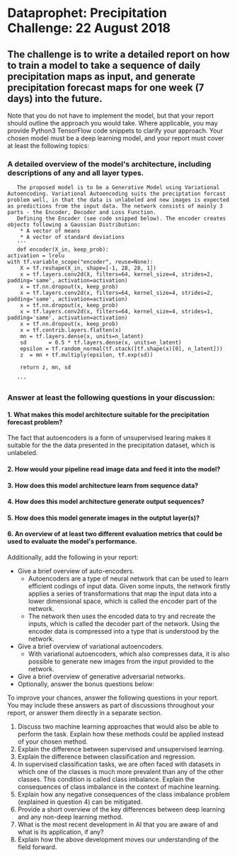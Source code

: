 # Dataprophet: Precipitation Challenge: 22 August 2018

## The challenge is to write a detailed report on how to train a model to take a sequence of daily precipitation maps as input, and generate precipitation forecast maps for one week (7 days) into the future.

Note that you do not have to implement the model, but that your report should outline the approach you would take. Where applicable, you may provide Python3 TensorFlow code snippets to clarify your approach.
Your chosen model must be a deep learning model, and your report must cover at least the following topics:
###  A detailed overview of the model's architecture, including descriptions of any and all layer types. 
       The proposed model is to be a Generative Model using Variational Autoencoding. Variational Autoencoding suits the preciptation forcast problem well, in that the data is unlabeled and new images is expected as predictions from the input data. The network consists of mainly 3 parts - the Encoder, Decoder and Loss Function.
       Defining the Encoder (see code snipped below). The encoder creates objects following a Gaussian Distribution:
        * A vector of means
        * A vector of standard deviations
       '''
       def encoder(X_in, keep_prob):
    activation = lrelu
    with tf.variable_scope("encoder", reuse=None):
        X = tf.reshape(X_in, shape=[-1, 28, 28, 1])
        x = tf.layers.conv2d(X, filters=64, kernel_size=4, strides=2, padding='same', activation=activation)
        x = tf.nn.dropout(x, keep_prob)
        x = tf.layers.conv2d(x, filters=64, kernel_size=4, strides=2, padding='same', activation=activation)
        x = tf.nn.dropout(x, keep_prob)
        x = tf.layers.conv2d(x, filters=64, kernel_size=4, strides=1, padding='same', activation=activation)
        x = tf.nn.dropout(x, keep_prob)
        x = tf.contrib.layers.flatten(x)
        mn = tf.layers.dense(x, units=n_latent)
        sd       = 0.5 * tf.layers.dense(x, units=n_latent)            
        epsilon = tf.random_normal(tf.stack([tf.shape(x)[0], n_latent])) 
        z  = mn + tf.multiply(epsilon, tf.exp(sd))
        
        return z, mn, sd
        
       '''



### Answer at least the following questions in your discussion:

####  1. What makes this model architecture suitable for the precipitation forecast problem?
The fact that autoencoders is a form of unsupervised learing makes it suitable for the the data presented in the precipitation dataset, which is unlabeled.


####  2. How would your pipeline read image data and feed it into the model?


####  3. How does this model architecture learn from sequence data?


####  4. How does this model architecture generate output sequences?


####  5. How does this model generate images in the outptut layer(s)?


####  6. An overview of at least two different evaluation metrics that could be used to evaluate the model's performance.

Additionally, add the following in your report:

* Give a brief overview of auto-encoders.
  * Autoencoders are a type of neural network that can be used to learn efficient codings of input data. Given some inputs, the network firstly applies a series of transformations that map the input data into a lower dimensional space, which is called the encoder part of the network. 
  * The network then uses the encoded data to try and recreate the inputs, which is called the decoder part of the network. Using the encoder data is compressed into a type that is understood by the network.
* Give a brief overview of variational autoencoders.
  * With variational autoencoders, which also compresses data, it is also possible to generate new images from the input provided to the network. 
* Give a brief overview of generative adversarial networks.
* Optionally, answer the bonus questions below:


To improve your chances, answer the following questions in your report. You may include these answers as part of discussions throughout your report, or answer them directly in a separate section.

1. Discuss two machine learning approaches that would also be able to perform the task. Explain how these methods could be applied instead of your chosen method. 
2. Explain the difference between supervised and unsupervised learning. 
3. Explain the difference between classification and regression. 
4. In supervised classification tasks, we are often faced with datasets in which one of the classes is much more prevalent than any of the other classes. This condition is called class imbalance. Explain the consequences of class imbalance in the context of machine learning. 
5. Explain how any negative consequences of the class imbalance problem (explained in question 4) can be mitigated. 
6. Provide a short overview of the key differences between deep learning and any non-deep learning method.
7. What is the most recent development in AI that you are aware of and what is its application, if any? 
8. Explain how the above development moves our understanding of the field forward.
